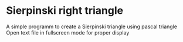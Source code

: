 # Sierpinski right triangle
 A simple programm to create a Sierpinski triangle using pascal triangle
 Open text file in fullscreen mode for proper display
